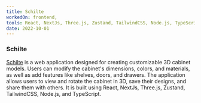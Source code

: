 ```yaml
---
title: Schilte
workedOn: frontend,
tools: React, NextJs, Three.js, Zustand, TailwindCSS, Node.js, TypeScript
date: 2022-10-01
---
```


### Schilte

[Schilte](https://configurator.schilte.nl) is a web application designed for creating customizable 3D cabinet
models. Users can modify the cabinet's dimensions, colors, and materials, as
well as add features like shelves, doors, and drawers. The application allows
users to view and rotate the cabinet in 3D, save their designs, and share them
with others. It is built using React, NextJs, Three.js, Zustand, TailwindCSS,
Node.js, and TypeScript.
